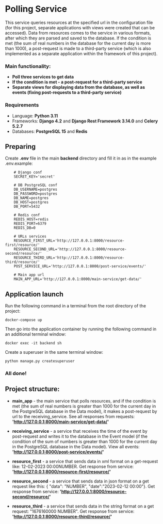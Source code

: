 # Polling Service
This service queries resources at the specified url in the configuration file (for this project, separate applications with views were created that can be accessed). Data from resources comes to the service in various formats, after which they are parsed and saved to the database. If the condition is met (the sum of real numbers in the database for the current day is more than 1000), a post-request is made to a third-party service (which is also implemented as a separate application within the framework of this project).
### Main functionality:
* **Poll three services to get data**
* **If the condition is met - a post-request for a third-party service**
* **Separate views for displaying data from the database, as well as events (fixing post-requests to a third-party service)**

### Requirements
* Language: **Python 3.11**
* Frameworks: **Django 4.2** and **Django Rest Framework 3.14.0** and **Celery 5.2.7**
* Databases: **PostgreSQL 15** and **Redis**

## Preparing
Create **.env** file in the main **backend** directory and fill it in as in the example .env.example:

        # Django conf
        SECRET_KEY='secret'
        
        # DB PostgreSQL conf
        DB_USERNAME=postgres
        DB_PASSWORD=postgres
        DB_NAME=postgres
        DB_HOST=postgres
        DB_PORT=5432
        
        # Redis conf
        REDIS_HOST=redis
        REDIS_PORT=6379
        REDIS_DB=0
        
        # URLs services
        RESOURCE_FIRST_URL='http://127.0.0.1:8000/resource-first/resource/'
        RESOURCE_SECOND_URL='http://127.0.0.1:8000/resource-second/resource/'
        RESOURCE_THIRD_URL='http://127.0.0.1:8000/resource-third/resource/'
        POST_SERVICE_URL='http://127.0.0.1:8000/post-service/events/'
        
        # Main app url
        MAIN_APP_URL='http://127.0.0.1:8000/main-service/get-data/'

## Application launch
Run the following command in a terminal from the root directory of the project:

    docker-compose up

Then go into the application container by running the following command in an additional terminal window:
    
    docker exec -it backend sh

Create a superuser in the same terminal window:
    
    python manage.py createsuperuser

### All done!



## Project structure:
* **main_app** - the main service that polls resources, and if the condition is met (the sum of real numbers is greater than 1000 for the current day in the PostgreSQL database in the Data model), it makes a post-request by url to the receiving_service. 
        See all responses from requests: **'http://127.0.0.1:8000/main-service/get-data/'**

* **receiving_service** - a service that receives the time of the event by post-request  and writes it to the database in the Event model (if the condition of the sum of numbers is greater than 1000 for the current day in the PostgreSQL database in the Data model). 
        View all events: **'http://127.0.0.1:8000/post-service/events/'**

* **resource_first** - a service that sends data in xml format on a get-request like: <root><date>12-02-2023 00:00</date><data>NUMBER</data></root>. 
        Get response from service: **'http://127.0.0.1:8000/resource-first/resource/'**

* **resource_second** - a service that sends data in json format on a get request like this: { "data": "NUMBER", "date":"2023-02-12 00:00"}. 
        Get response from service: **'http://127.0.0.1:8000/resource-second/resource/'**

* **resource_third** - a service that sends data in the string format on a get request: "1676160000 NUMBER". 
        Get response from service: **'http://127.0.0.1:8000/resource-third/resource/'**
